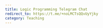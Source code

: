 ```yaml
---
title: Logic Programming Telegram Chat
redirect_to: https://t.me/+noLMCTsQQvUyYjky
category: Teaching
---
```

